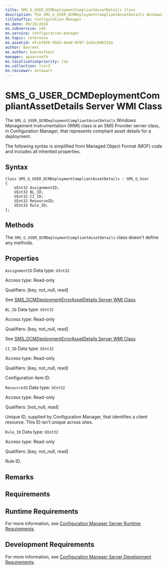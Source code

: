 ```yaml
---
title: SMS_G_USER_DCMDeploymentCompliantAssetDetails Class
description: The SMS_G_USER_DCMDeploymentCompliantAssetDetails Windows Management Instrumentation (WMI) class is an SMS Provider server class, in Configuration Manager, that represents compliant asset details for a deployment.
titleSuffix: Configuration Manager
ms.date: 09/20/2016
ms.subservice: sdk
ms.service: configuration-manager
ms.topic: reference
ms.assetid: 4fcbf856-95b5-4ee8-8f8f-1d3ec0d6252e
author: Banreet
ms.author: banreetkaur
manager: apoorvseth
ms.localizationpriority: low
ms.collection: tier3
ms.reviewer: mstewart
---
```

# SMS_G_USER_DCMDeploymentCompliantAssetDetails Server WMI Class
The `SMS_G_USER_DCMDeploymentCompliantAssetDetails` Windows Management Instrumentation (WMI) class is an SMS Provider server class, in Configuration Manager, that represents compliant asset details for a deployment.

 The following syntax is simplified from Managed Object Format (MOF) code and includes all inherited properties.

## Syntax

```
Class SMS_G_USER_DCMDeploymentCompliantAssetDetails : SMS_G_User
{
    UInt32 AssignmentID;
    UInt32 BL_ID;
    UInt32 CI_ID;
    UInt32 ResourceID;
    UInt32 Rule_ID;
};
```

## Methods
 The `SMS_G_USER_DCMDeploymentCompliantAssetDetails` class doesn't define any methods.

## Properties
 `AssignmentID`
 Data type: `UInt32`

 Access type: Read-only

 Qualifiers: [key, not_null, read]

 See [SMS_DCMDeploymentErrorAssetDetails Server WMI Class](../../../develop/reference/compliance/sms_dcmdeploymenterrorassetdetails-server-wmi-class.md).

 `BL_ID`
 Data type: `UInt32`

 Access type: Read-only

 Qualifiers: [key, not_null, read]

 See [SMS_DCMDeploymentErrorAssetDetails Server WMI Class](../../../develop/reference/compliance/sms_dcmdeploymenterrorassetdetails-server-wmi-class.md).

 `CI_ID`
 Data type: `UInt32`

 Access type: Read-only

 Qualifiers: [key, not_null, read]

 Configuration item ID.

 `ResourceID`
 Data type: `UInt32`

 Access type: Read-only

 Qualifiers: [not_null, read]

 Unique ID, supplied by Configuration Manager, that identifies a client resource. This ID isn't unique across sites.

 `Rule_ID`
 Data type: `UInt32`

 Access type: Read-only

 Qualifiers: [key, not_null, read]

 Rule ID.

## Remarks

## Requirements

## Runtime Requirements
 For more information, see [Configuration Manager Server Runtime Requirements](../../../develop/core/reqs/server-runtime-requirements.md).

## Development Requirements
 For more information, see [Configuration Manager Server Development Requirements](../../../develop/core/reqs/server-development-requirements.md).
